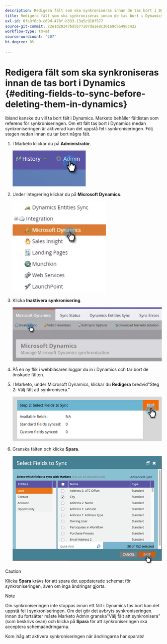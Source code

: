 ```yaml
---
description: Redigera fält som ska synkroniseras innan de tas bort i Dynamics - Marketo Docs - produktdokumentation
title: Redigera fält som ska synkroniseras innan de tas bort i Dynamics
exl-id: 6fa9f6c0-c69d-478f-b333-13a5c910f577
source-git-commit: 72e1d29347bd5b77107da1e9c30169cb6490c432
workflow-type: tm+mt
source-wordcount: '207'
ht-degree: 0%

---
```


# Redigera fält som ska synkroniseras innan de tas bort i Dynamics {#editing-fields-to-sync-before-deleting-them-in-dynamics}

Ibland kanske du vill ta bort fält i Dynamics. Marketo behåller fältlistan som referens för synkroniseringen. Om ett fält tas bort i Dynamics medan synkroniseringen är aktiverad kan det uppstå fel i synkroniseringen. Följ stegen nedan innan du tar bort några fält.

1. I Marketo klickar du på **Administratör**.

   ![](assets/sync-before-deleting-them-in-dynamics-1.png)

1. Under Integrering klickar du på **Microsoft Dynamics**.

   ![](assets/sync-before-deleting-them-in-dynamics-2.png)

1. Klicka **Inaktivera synkronisering**.

   ![](assets/sync-before-deleting-them-in-dynamics-3.png)

1. På en ny flik i webbläsaren loggar du in i Dynamics och tar bort de önskade fälten.

1. I Marketo, under Microsoft Dynamics, klickar du **Redigera** bredvid&quot;Steg 2: Välj fält att synkronisera.&quot;

   ![](assets/sync-before-deleting-them-in-dynamics-4.png)

1. Granska fälten och klicka **Spara**.

   ![](assets/sync-before-deleting-them-in-dynamics-5.png)

>[!CAUTION]
>
>Klicka **Spara** krävs för att spara det uppdaterade schemat för synkroniseringen, även om inga ändringar gjorts.

>[!NOTE]
>
>Om synkroniseringen inte stoppas innan ett fält i Dynamics tas bort kan det uppstå fel i synkroniseringen. Om det gör det avbryts synkroniseringen. Innan du fortsätter måste Marketo Admin granska&quot;Välj fält att synkronisera&quot; (som beskrivs ovan) och klicka på **Spara** för att synkroniseringen ska acceptera schemaändringarna.

Kom ihåg att aktivera synkroniseringen när ändringarna har sparats!
